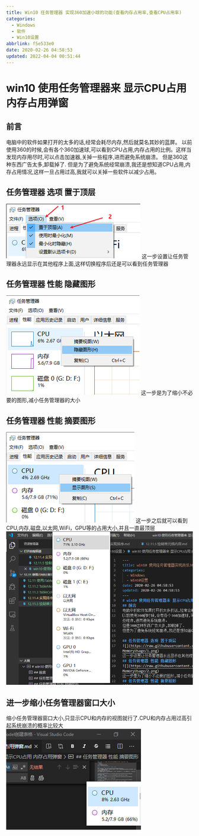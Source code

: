 ```yaml
---
title: Win10 任务管理器 实现360加速小球的功能(查看内存占用率,查看CPU占用率)
categories: 
  - Windows
  - 软件
  - Win10设置
abbrlink: f5e533e0
date: 2020-02-26 04:58:53
updated: 2022-04-04 00:51:44
---
```

# win10 使用任务管理器来 显示CPU占用 内存占用弹窗
## 前言
电脑中的软件如果打开的太多的话,经常会耗尽内存,然后就莫名其妙的蓝屏。
以前使用360的时候,会有各个360加速球,可以看到CPU占用,内存占用的比例。这样当发现内存用尽时,可以点击加速器,关掉一些程序,进而避免系统崩溃。
但是360这种东西广告太多,卸载掉了.
但是为了避免系统经常崩溃,我还是想知道CPU占用,内存占用情况,这样一旦占用过高,我就可以关掉一些软件以减少占用。

## 任务管理器 选项 置于顶层
![](https://raw.githubusercontent.com/lanlan2017/images/master/Blog/Windows/Win10/TaskManager/MemoryUsage/1.png)
这一步设置让任务管理器永远显示在其他程序上面,这样切换程序后还是可以看到任务管理器
## 任务管理器 性能 隐藏图形
![](https://raw.githubusercontent.com/lanlan2017/images/master/Blog/Windows/Win10/TaskManager/MemoryUsage/2.png)
这一步是为了缩小不必要的图形,减小任务管理器的大小
## 任务管理器 性能 摘要图形
![](https://raw.githubusercontent.com/lanlan2017/images/master/Blog/Windows/Win10/TaskManager/MemoryUsage/3.png)
这一步之后就可以看到CPU,内存,磁盘,以太网,WiFi，GPU等的占用大小,并且一直最顶层
![](https://raw.githubusercontent.com/lanlan2017/images/master/Blog/Windows/Win10/TaskManager/MemoryUsage/4.png)
## 进一步缩小任务管理器窗口大小
缩小任务管理器窗口大小,只显示CPU和内存的视图就行了.CPU和内存占用过高引起系统崩溃的概率比较大
![](https://raw.githubusercontent.com/lanlan2017/images/master/Blog/Windows/Win10/TaskManager/MemoryUsage/5.png)
<!-- Blog/Windows/Win10/TaskManager/MemoryUsage/5 -->
